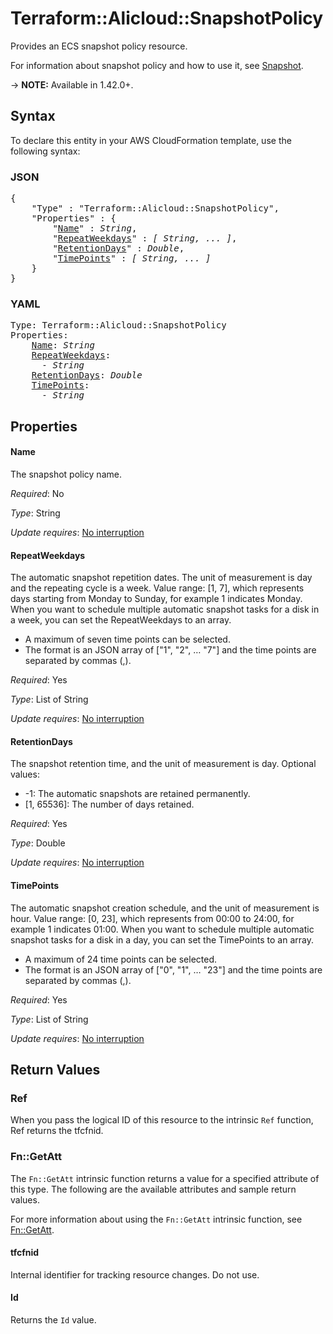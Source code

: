 # Terraform::Alicloud::SnapshotPolicy

Provides an ECS snapshot policy resource.

For information about snapshot policy and how to use it, see [Snapshot](https://www.alibabacloud.com/help/doc-detail/25460.html).

-> **NOTE:** Available in 1.42.0+.

## Syntax

To declare this entity in your AWS CloudFormation template, use the following syntax:

### JSON

<pre>
{
    "Type" : "Terraform::Alicloud::SnapshotPolicy",
    "Properties" : {
        "<a href="#name" title="Name">Name</a>" : <i>String</i>,
        "<a href="#repeatweekdays" title="RepeatWeekdays">RepeatWeekdays</a>" : <i>[ String, ... ]</i>,
        "<a href="#retentiondays" title="RetentionDays">RetentionDays</a>" : <i>Double</i>,
        "<a href="#timepoints" title="TimePoints">TimePoints</a>" : <i>[ String, ... ]</i>
    }
}
</pre>

### YAML

<pre>
Type: Terraform::Alicloud::SnapshotPolicy
Properties:
    <a href="#name" title="Name">Name</a>: <i>String</i>
    <a href="#repeatweekdays" title="RepeatWeekdays">RepeatWeekdays</a>: <i>
      - String</i>
    <a href="#retentiondays" title="RetentionDays">RetentionDays</a>: <i>Double</i>
    <a href="#timepoints" title="TimePoints">TimePoints</a>: <i>
      - String</i>
</pre>

## Properties

#### Name

The snapshot policy name.

_Required_: No

_Type_: String

_Update requires_: [No interruption](https://docs.aws.amazon.com/AWSCloudFormation/latest/UserGuide/using-cfn-updating-stacks-update-behaviors.html#update-no-interrupt)

#### RepeatWeekdays

The automatic snapshot repetition dates. The unit of measurement is day and the repeating cycle is a week. Value range: [1, 7], which represents days starting from Monday to Sunday, for example 1  indicates Monday. When you want to schedule multiple automatic snapshot tasks for a disk in a week, you can set the RepeatWeekdays to an array.
- A maximum of seven time points can be selected.
- The format is  an JSON array of ["1", "2", … "7"]  and the time points are separated by commas (,).

_Required_: Yes

_Type_: List of String

_Update requires_: [No interruption](https://docs.aws.amazon.com/AWSCloudFormation/latest/UserGuide/using-cfn-updating-stacks-update-behaviors.html#update-no-interrupt)

#### RetentionDays

The snapshot retention time, and the unit of measurement is day. Optional values:
- -1: The automatic snapshots are retained permanently.
- [1, 65536]: The number of days retained.

_Required_: Yes

_Type_: Double

_Update requires_: [No interruption](https://docs.aws.amazon.com/AWSCloudFormation/latest/UserGuide/using-cfn-updating-stacks-update-behaviors.html#update-no-interrupt)

#### TimePoints

The automatic snapshot creation schedule, and the unit of measurement is hour. Value range: [0, 23], which represents from 00:00 to 24:00,  for example 1 indicates 01:00. When you want to schedule multiple automatic snapshot tasks for a disk in a day, you can set the TimePoints to an array.
- A maximum of 24 time points can be selected.
- The format is  an JSON array of ["0", "1", … "23"] and the time points are separated by commas (,).

_Required_: Yes

_Type_: List of String

_Update requires_: [No interruption](https://docs.aws.amazon.com/AWSCloudFormation/latest/UserGuide/using-cfn-updating-stacks-update-behaviors.html#update-no-interrupt)

## Return Values

### Ref

When you pass the logical ID of this resource to the intrinsic `Ref` function, Ref returns the tfcfnid.

### Fn::GetAtt

The `Fn::GetAtt` intrinsic function returns a value for a specified attribute of this type. The following are the available attributes and sample return values.

For more information about using the `Fn::GetAtt` intrinsic function, see [Fn::GetAtt](https://docs.aws.amazon.com/AWSCloudFormation/latest/UserGuide/intrinsic-function-reference-getatt.html).

#### tfcfnid

Internal identifier for tracking resource changes. Do not use.

#### Id

Returns the <code>Id</code> value.

